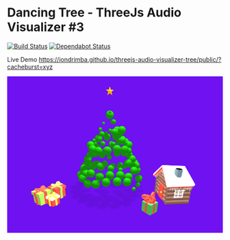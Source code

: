 # Dancing Tree - ThreeJs Audio Visualizer #3
[![Build Status](https://travis-ci.org/iondrimba/threejs-audio-visualizer-tree.svg?branch=master)](https://travis-ci.org/iondrimba/threejs-audio-visualizer-tree) [![Dependabot Status](https://api.dependabot.com/badges/status?host=github&repo=iondrimba/threejs-audio-visualizer-tree)](https://dependabot.com)

Live Demo https://iondrimba.github.io/threejs-audio-visualizer-tree/public/?cacheburst=xyz

![App](https://raw.githubusercontent.com/iondrimba/images/master/dancing.trhree.PNG)

